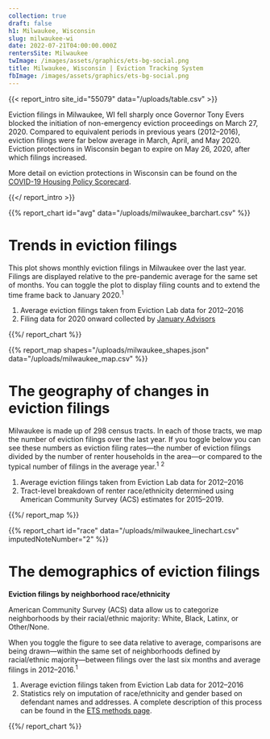 ```yaml
---
collection: true
draft: false
h1: Milwaukee, Wisconsin
slug: milwaukee-wi
date: 2022-07-21T04:00:00.000Z
rentersSite: Milwaukee
twImage: /images/assets/graphics/ets-bg-social.png
title: Milwaukee, Wisconsin | Eviction Tracking System
fbImage: /images/assets/graphics/ets-bg-social.png
---
```


{{< report_intro site_id="55079" data="/uploads/table.csv" >}}

Eviction filings in Milwaukee, WI fell sharply once Governor Tony Evers blocked the initiation of non-emergency eviction proceedings on March 27, 2020. Compared to equivalent periods in previous years (2012–2016), eviction filings were far below average in March, April, and May 2020. Eviction protections in Wisconsin began to expire on May 26, 2020, after which filings increased. 

More detail on eviction protections in Wisconsin can be found on the [COVID-19 Housing Policy Scorecard](https://evictionlab.org/covid-policy-scorecard/wi/).

{{</ report_intro >}}



{{% report_chart id="avg" data="/uploads/milwaukee_barchart.csv" %}}

# Trends in eviction filings

This plot shows monthly eviction filings in Milwaukee over the last year. Filings are displayed relative to the pre-pandemic average for the same set of months. You can toggle the plot to display filing counts and to extend the time frame back to January 2020.<sup>1</sup>

1. Average eviction filings taken from Eviction Lab data for 2012–2016
2. Filing data for 2020 onward collected by [January Advisors](https://www.januaryadvisors.com/)

{{%/ report_chart %}}



{{% report_map shapes="/uploads/milwaukee_shapes.json" data="/uploads/milwaukee_map.csv" %}}

# The geography of changes in eviction filings

Milwaukee is made up of 298 census tracts. In each of those tracts, we map the number of eviction filings over the last year. If you toggle below you can see these numbers as eviction filing rates—the number of eviction filings divided by the number of renter households in the area—or compared to the typical number of filings in the average year.<sup>1</sup> <sup>2</sup>

1. Average eviction filings taken from Eviction Lab data for 2012–2016
2. Tract-level breakdown of renter race/ethnicity determined using American Community Survey (ACS) estimates for 2015–2019.

{{%/ report_map %}}



{{% report_chart id="race" data="/uploads/milwaukee_linechart.csv" imputedNoteNumber="2" %}}

# The demographics of eviction filings

**Eviction filings by neighborhood race/ethnicity**

American Community Survey (ACS) data allow us to categorize neighborhoods by their racial/ethnic majority: White, Black, Latinx, or Other/None. 

When you toggle the figure to see data relative to average, comparisons are being drawn—within the same set of neighborhoods defined by racial/ethnic majority—between filings over the last six months and average filings in 2012–2016.<sup>1</sup>

1. Average eviction filings taken from Eviction Lab data for 2012–2016
2. Statistics rely on imputation of race/ethnicity and gender based on defendant names and addresses. A complete description of this process can be found in the [ETS methods page](https://evictionlab.org/eviction-tracking/methods/).

{{%/ report_chart %}}